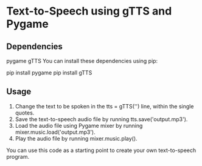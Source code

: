 # Text-to-Speech using gTTS and Pygame
## Dependencies
pygame
gTTS
You can install these dependencies using pip:


pip install pygame
pip install gTTS

## Usage
1. Change the text to be spoken in the tts = gTTS('') line, within the single quotes.
2. Save the text-to-speech audio file by running tts.save('output.mp3').
3. Load the audio file using Pygame mixer by running mixer.music.load('output.mp3').
4. Play the audio file by running mixer.music.play().

You can use this code as a starting point to create your own text-to-speech program.
